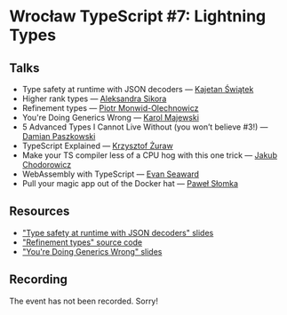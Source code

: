 # Wrocław TypeScript #7: Lightning Types

## Talks

- Type safety at runtime with JSON decoders — [Kajetan Świątek](https://twitter.com/KajetanSw)
- Higher rank types — [Aleksandra Sikora](https://twitter.com/aleksandrasays)
- Refinement types — [Piotr Monwid-Olechnowicz](https://twitter.com/hasparus)
- You're Doing Generics Wrong — [Karol Majewski](https://twitter.com/karoljmajewski)
- 5 Advanced Types I Cannot Live Without (you won’t believe #3!) — [Damian Paszkowski](https://twitter.com/DamianPaszkowsk)
- TypeScript Explained — [Krzysztof Żuraw](https://github.com/krzysztofzuraw)
- Make your TS compiler less of a CPU hog with this one trick — [Jakub Chodorowicz](https://twitter.com/chodorowicz)
- WebAssembly with TypeScript — [Evan Seaward](https://twitter.com/seawardevan)
- Pull your magic app out of the Docker hat — [Paweł Słomka](https://twitter.com/pawel_slomka)

## Resources

- ["Type safety at runtime with JSON decoders" slides](https://type-safety-at-runtime-with-json-decoders.netlify.com/)
- ["Refinement types" source code](https://github.com/hasparus/refinement-types-in-typescript)
- ["You're Doing Generics Wrong" slides](https://paper.dropbox.com/doc/present/4TnrZKSkOAfGHCQhj7jg0)

## Recording

The event has not been recorded. Sorry!

